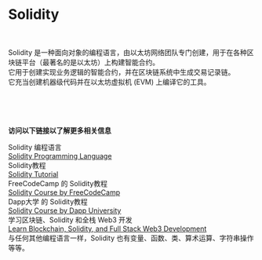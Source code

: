 # Solidity<br>

<br>

Solidity 是一种面向对象的编程语言，由以太坊网络团队专门创建，用于在各种区块链平台（最著名的是以太坊）上构建智能合约。<br>
它用于创建实现业务逻辑的智能合约，并在区块链系统中生成交易记录链。<br>
它充当创建机器级代码并在以太坊虚拟机 (EVM) 上编译它的工具。<br>

<br>
<br>
<br>

**访问以下链接以了解更多相关信息**<br>

Solidity 编程语言<br>
[Solidity Programming Language](https://soliditylang.org/)<br>
Solidity教程<br>
[Solidity Tutorial](https://www.tutorialspoint.com/solidity/index.htm)<br>
FreeCodeCamp 的 Solidity教程<br>
[Solidity Course by FreeCodeCamp](https://www.youtube.com/watch?v=ipwxYa-F1uY)<br>
Dapp大学 的 Solidity教程<br>
[Solidity Course by Dapp University](https://www.youtube.com/watch?v=EhPeHeoKF88)<br>
学习区块链、Solidity 和全栈 Web3 开发<br>
[Learn Blockchain, Solidity, and Full Stack Web3 Development](https://youtu.be/gyMwXuJrbJQ)<br>
与任何其他编程语言一样，Solidity 也有变量、函数、类、算术运算、字符串操作等等。<br>